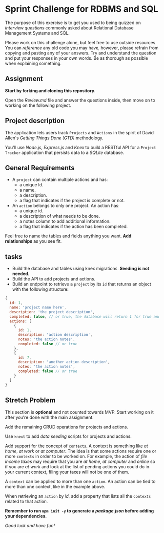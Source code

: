 # Sprint Challenge for RDBMS and SQL

The purpose of this exercise is to get you used to being quizzed on _interview questions_ commonly asked about Relational Database Management Systems and SQL.

Please work on this challenge alone, but feel free to use outside resources. You can _reference_ any old code you may have, however, please refrain from copying and pasting any of your answers. Try and understand the question and put your responses in your own words. Be as thorough as possible when explaining something.

## Assignment

**Start by forking and cloning this repository.**

Open the _Review.md_ file and answer the questions inside, then move on to working on the following project.

## Project description

The application lets users track `Projects` and `Actions` in the spirit of David Allen's _Getting Things Done (GTD)_ methodology.

You'll use _Node.js_, _Express.js_ and _Knex_ to build a RESTful API for a `Project Tracker` application that persists data to a _SQLite_ database.

## General Requirements

- A `project` can contain multiple actions and has:
  - a unique Id.
  - a name.
  - a description.
  - a flag that indicates if the project is complete or not.
- An `action` belongs to only one project. An action has:
  - a unique id.
  - a description of what needs to be done.
  - a notes column to add additional information.
  - a flag that indicates if the action has been completed.

Feel free to name the tables and fields anything you want. **Add relationships** as you see fit.

## tasks

- Build the database and tables using knex migrations. **Seeding is not needed**.
- Build the API to add projects and actions.
- Build an endpoint to retrieve a `project` by its `id` that returns an object
  with the following structure:

```js
{
  id: 1,
  name: 'project name here',
  description: 'the project description',
  completed: false, // or true, the database will return 1 for true and 0 for false
  actions: [
    {
      id: 1,
      description: 'action description',
      notes: 'the action notes',
      completed: false // or true
    },
    {
      id: 7,
      description: 'another action description',
      notes: 'the action notes',
      completed: false // or true
    }
  ]
}
```

## Stretch Problem

This section is **optional** and not counted towards MVP. Start working on it after you're done with the main assignment.

Add the remaining CRUD operations for projects and actions.

Use `knext` to add _data seeding_ scripts for projects and actions.

Add support for the concept of `contexts`. A context is something like _at home_, _at work_ or _at computer_. The idea is that some actions require one or more `contexts` in order to be worked on. For example, the action of _file income taxes_ may require that you are _at home_, _at computer_ and _online_ so if you are _at work_ and look at the list of pending actions you could do in your current context, filing your taxes will not be one of them.

A `context` can be applied to more than one `action`. An action can be tied to more than one context, like in the example above.

When retrieving an `action` by _id_, add a property that lists all the `contexts` related to that action.


**Remember to run `npm init -y` to generate a _package.json_ before adding your dependencies.**

_Good luck and have fun!_
